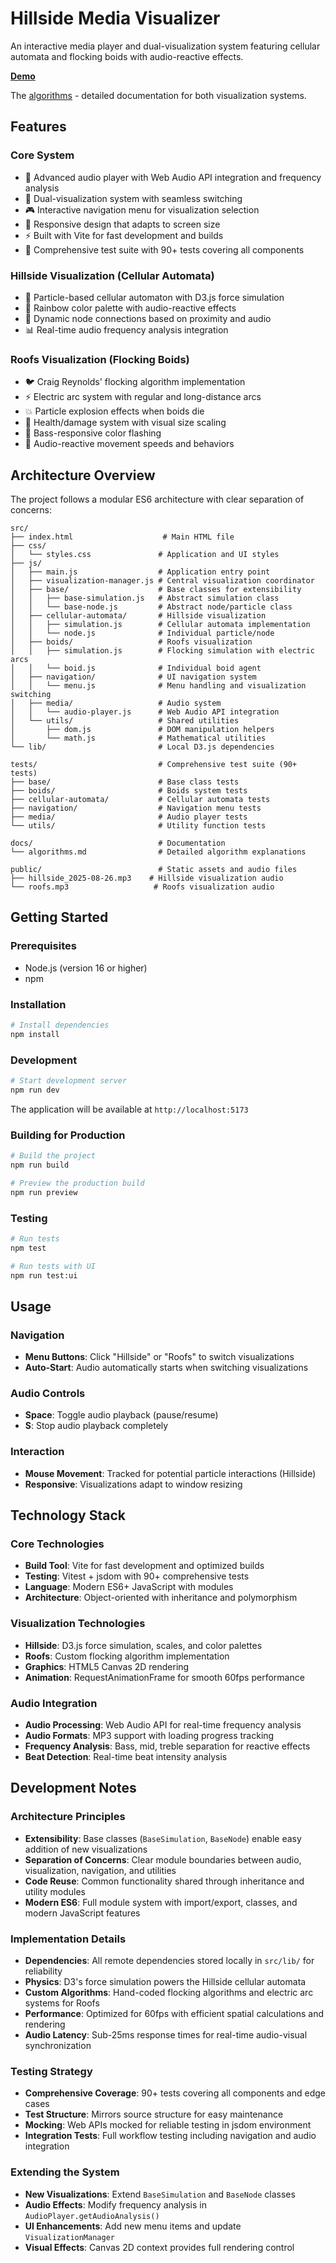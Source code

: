 # Hillside Media Visualizer

An interactive media player and dual-visualization system featuring cellular automata and flocking boids with audio-reactive effects.

**[Demo](https://danja.github.io/hillside/)**

The [algorithms](docs/algorithms.md) - detailed documentation for both visualization systems.


## Features

### Core System
- 🎵 Advanced audio player with Web Audio API integration and frequency analysis
- 🔄 Dual-visualization system with seamless switching
- 🎮 Interactive navigation menu for visualization selection
- 📱 Responsive design that adapts to screen size
- ⚡ Built with Vite for fast development and builds
- 🧪 Comprehensive test suite with 90+ tests covering all components

### Hillside Visualization (Cellular Automata)
- 🌈 Particle-based cellular automaton with D3.js force simulation
- 🎨 Rainbow color palette with audio-reactive effects
- 🔗 Dynamic node connections based on proximity and audio
- 📊 Real-time audio frequency analysis integration

### Roofs Visualization (Flocking Boids)
- 🐦 Craig Reynolds' flocking algorithm implementation
- ⚡ Electric arc system with regular and long-distance arcs
- 💥 Particle explosion effects when boids die
- 🎯 Health/damage system with visual size scaling
- 🌈 Bass-responsive color flashing
- 🏃 Audio-reactive movement speeds and behaviors

## Architecture Overview

The project follows a modular ES6 architecture with clear separation of concerns:

```
src/
├── index.html                    # Main HTML file
├── css/
│   └── styles.css               # Application and UI styles
├── js/
│   ├── main.js                  # Application entry point
│   ├── visualization-manager.js # Central visualization coordinator
│   ├── base/                    # Base classes for extensibility
│   │   ├── base-simulation.js   # Abstract simulation class
│   │   └── base-node.js         # Abstract node/particle class
│   ├── cellular-automata/       # Hillside visualization
│   │   ├── simulation.js        # Cellular automata implementation
│   │   └── node.js              # Individual particle/node
│   ├── boids/                   # Roofs visualization
│   │   ├── simulation.js        # Flocking simulation with electric arcs
│   │   └── boid.js              # Individual boid agent
│   ├── navigation/              # UI navigation system
│   │   └── menu.js              # Menu handling and visualization switching
│   ├── media/                   # Audio system
│   │   └── audio-player.js      # Web Audio API integration
│   └── utils/                   # Shared utilities
│       ├── dom.js               # DOM manipulation helpers
│       └── math.js              # Mathematical utilities
└── lib/                         # Local D3.js dependencies

tests/                           # Comprehensive test suite (90+ tests)
├── base/                        # Base class tests
├── boids/                       # Boids system tests
├── cellular-automata/           # Cellular automata tests
├── navigation/                  # Navigation menu tests
├── media/                       # Audio player tests
└── utils/                       # Utility function tests

docs/                            # Documentation
└── algorithms.md                # Detailed algorithm explanations

public/                          # Static assets and audio files
├── hillside_2025-08-26.mp3    # Hillside visualization audio
└── roofs.mp3                   # Roofs visualization audio
```

## Getting Started

### Prerequisites

- Node.js (version 16 or higher)
- npm

### Installation

```bash
# Install dependencies
npm install
```

### Development

```bash
# Start development server
npm run dev
```

The application will be available at `http://localhost:5173`

### Building for Production

```bash
# Build the project
npm run build

# Preview the production build
npm run preview
```

### Testing

```bash
# Run tests
npm test

# Run tests with UI
npm run test:ui
```

## Usage

### Navigation
- **Menu Buttons**: Click "Hillside" or "Roofs" to switch visualizations
- **Auto-Start**: Audio automatically starts when switching visualizations

### Audio Controls
- **Space**: Toggle audio playback (pause/resume)
- **S**: Stop audio playback completely

### Interaction
- **Mouse Movement**: Tracked for potential particle interactions (Hillside)
- **Responsive**: Visualizations adapt to window resizing

## Technology Stack

### Core Technologies
- **Build Tool**: Vite for fast development and optimized builds
- **Testing**: Vitest + jsdom with 90+ comprehensive tests
- **Language**: Modern ES6+ JavaScript with modules
- **Architecture**: Object-oriented with inheritance and polymorphism

### Visualization Technologies
- **Hillside**: D3.js force simulation, scales, and color palettes
- **Roofs**: Custom flocking algorithm implementation
- **Graphics**: HTML5 Canvas 2D rendering
- **Animation**: RequestAnimationFrame for smooth 60fps performance

### Audio Integration
- **Audio Processing**: Web Audio API for real-time frequency analysis
- **Audio Formats**: MP3 support with loading progress tracking
- **Frequency Analysis**: Bass, mid, treble separation for reactive effects
- **Beat Detection**: Real-time beat intensity analysis

## Development Notes

### Architecture Principles
- **Extensibility**: Base classes (`BaseSimulation`, `BaseNode`) enable easy addition of new visualizations
- **Separation of Concerns**: Clear module boundaries between audio, visualization, navigation, and utilities
- **Code Reuse**: Common functionality shared through inheritance and utility modules
- **Modern ES6**: Full module system with import/export, classes, and modern JavaScript features

### Implementation Details
- **Dependencies**: All remote dependencies stored locally in `src/lib/` for reliability
- **Physics**: D3's force simulation powers the Hillside cellular automata
- **Custom Algorithms**: Hand-coded flocking algorithms and electric arc systems for Roofs
- **Performance**: Optimized for 60fps with efficient spatial calculations and rendering
- **Audio Latency**: Sub-25ms response times for real-time audio-visual synchronization

### Testing Strategy
- **Comprehensive Coverage**: 90+ tests covering all components and edge cases
- **Test Structure**: Mirrors source structure for easy maintenance
- **Mocking**: Web APIs mocked for reliable testing in jsdom environment
- **Integration Tests**: Full workflow testing including navigation and audio integration

### Extending the System
- **New Visualizations**: Extend `BaseSimulation` and `BaseNode` classes
- **Audio Effects**: Modify frequency analysis in `AudioPlayer.getAudioAnalysis()`
- **UI Enhancements**: Add new menu items and update `VisualizationManager`
- **Visual Effects**: Canvas 2D context provides full rendering control